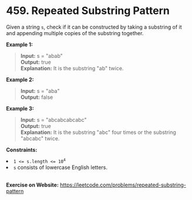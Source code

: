 # 459. Repeated Substring Pattern

Given a string `s`, check if it can be constructed by taking a substring of it and appending multiple copies of the substring together.

 


**Example 1:**

>**Input:** s = "abab"  
**Output:** true  
**Explanation:** It is the substring "ab" twice.

**Example 2:**

>**Input:** s = "aba"  
**Output:** false  

**Example 3:**

>**Input:** s = "abcabcabcabc"  
**Output:** true  
**Explanation:** It is the substring "abc" four times or the substring "abcabc" twice.
 

**Constraints:**

<li><code>1 &lt;= s.length &lt;= 10<sup>4</sup></code></li>
<li><code>s</code> consists of lowercase English letters.</li>

<br/>

**Exercise on Website:** https://leetcode.com/problems/repeated-substring-pattern
